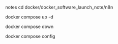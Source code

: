 notes
cd docker/docker_software_launch_note/n8n

docker compose up -d

docker compose down

docker compose config